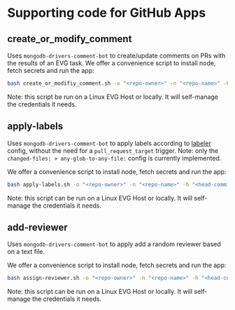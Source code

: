 # Supporting code for GitHub Apps

## create_or_modify_comment

Uses `mongodb-drivers-comment-bot` to create/update comments on PRs
with the results of an EVG task.  We offer a convenience script to install node,
fetch secrets and run the app:

```bash
bash create_or_modifiy_comment.sh -o "<repo-owner>" -n "<repo-name>" -h "<head-commit-sha>" -m "<comment-match>" -c "<path-to-comment-file>"
```

Note: this script be run on a Linux EVG Host or locally.  It will self-manage the credentials it needs.

## apply-labels

Uses `mongodb-drivers-comment-bot` to apply labels according to [labeler](https://github.com/actions/labeler) config,
without the need for a `pull_request_target` trigger.  Note: only the `changed-files: > any-glob-to-any-file:` config
is currently implemented.

We offer a convenience script to install node,
fetch secrets and run the app:

```bash
bash apply-labels.sh -o "<repo-owner>" -n "<repo-name>" -h "<head-commit-sha>" -l "<path-to-labeler-config>"
```

Note: this script can be run on a Linux EVG Host or locally.  It will self-manage the credentials it needs.

## add-reviewer

Uses `mongodb-drivers-comment-bot` to apply add a random reviewer based on a text file.

We offer a convenience script to install node,
fetch secrets and run the app:

```bash
bash assign-reviewer.sh -o "<repo-owner>" -n "<repo-name>" -h "<head-commit-sha>" -p "<path-to-reviewer-list>"
```

Note: this script can be run on a Linux EVG Host or locally.  It will self-manage the credentials it needs.
